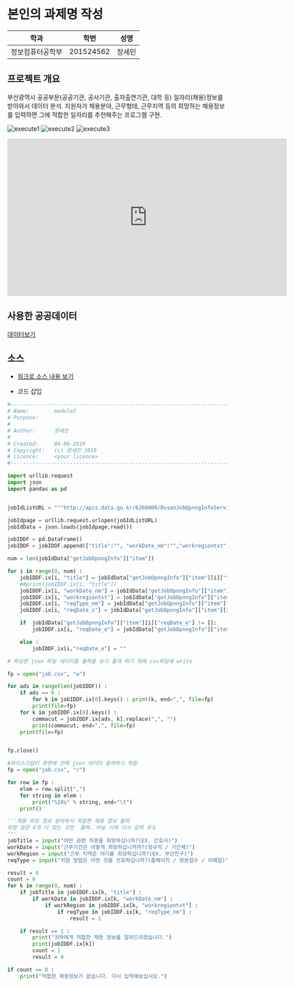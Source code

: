 ﻿# 본인의 과제명 작성

학과 | 학번 | 성명
---- | ---- | ---- 
정보컴퓨터공학부 |201524562 |장세민


## 프로젝트 개요
부산광역시 공공부문(공공기관, 공사기관, 출자출연기관, 대학 등) 일자리(채용)정보를 받아와서 데이터 분석. 지원자가 채용분야, 근무형태, 근무지역 등의 희망하는 채용정보를 입력하면 그에 적합한 일자리를 추천해주는 프로그램 구현.

![execute1](https://user-images.githubusercontent.com/37135325/59245236-c01f6280-8c52-11e9-9f82-3e6216955b6e.PNG)
![execute2](https://user-images.githubusercontent.com/37135325/59245234-bf86cc00-8c52-11e9-9f23-bd2d9ea9bffe.PNG)
![execute3](https://user-images.githubusercontent.com/37135325/59245235-bf86cc00-8c52-11e9-9561-6b798ed0fe22.PNG)

<iframe width="640" height="360" src="https://youtu.be/UbPN4BWGYvc" frameborder="0" gesture="media" allowfullscreen=""></iframe>

## 사용한 공공데이터 
[데이터보기](http://apis.data.go.kr/6260000/BusanJobOpnngInfoService/getJobOpnngInfo?serviceKey=c071zsOCnJh%2BmGSOdQYopb5%2FBiRaS5K7s1bDzse5MSqvc5ML2X1bnCe0Cv24OXlj2tSwPzddXNFcN%2BtWPEAK7w%3D%3D&pageNo=1&numOfRows=20&resultType=json)
## 소스
* [링크로 소스 내용 보기](https://github.com/cybermin/python2019/blob/master/tes.py) 

* 코드 삽입
~~~python
#-------------------------------------------------------------------------------
# Name:        module2
# Purpose:
#
# Author:      장세민
#
# Created:     04-06-2019
# Copyright:   (c) 장세민 2019
# Licence:     <your licence>
#-------------------------------------------------------------------------------

import urllib.request
import json
import pandas as pd


jobIdListURL = """http://apis.data.go.kr/6260000/BusanJobOpnngInfoService/getJobOpnngInfo?serviceKey=c071zsOCnJh%2BmGSOdQYopb5%2FBiRaS5K7s1bDzse5MSqvc5ML2X1bnCe0Cv24OXlj2tSwPzddXNFcN%2BtWPEAK7w%3D%3D&pageNo=1&numOfRows=20&resultType=json"""

jobIdpage = urllib.request.urlopen(jobIdListURL)
jobIdData = json.loads(jobIdpage.read())

jobIDDF = pd.DataFrame()
jobIDDF = jobIDDF.append({"title":"", "workDate_nm":"","workregiontxt":"","reqType_nm":"", "reqDate_s":"", "reqDate_e":""}, ignore_index=True)

num = len(jobIdData["getJobOpnngInfo"]["item"])

for i in range(0, num) :
    jobIDDF.ix[i, "title"] = jobIdData["getJobOpnngInfo"]["item"][i]["title"] # 채용 공고 제목 (분야)
    ##print(jobIDDF.ix[i, "title"])
    jobIDDF.ix[i, "workDate_nm"] = jobIdData["getJobOpnngInfo"]["item"][i]["workDate_nm"] # 근무기간(정규직/기간제)
    jobIDDF.ix[i, "workregiontxt"] = jobIdData["getJobOpnngInfo"]["item"][i]["workregiontxt"] # 근무지역(부산)
    jobIDDF.ix[i, "reqType_nm"] = jobIdData["getJobOpnngInfo"]["item"][i]["reqType_nm"] # 지원방법(홈페이지/이메일/방문접수)
    jobIDDF.ix[i, "reqDate_s"] = jobIdData["getJobOpnngInfo"]["item"][i]["reqDate_s"] # 접수시작시간

    if  jobIdData["getJobOpnngInfo"]["item"][i]["reqDate_e"] != []:
        jobIDDF.ix[i, "reqDate_e"] = jobIdData["getJobOpnngInfo"]["item"][0]["reqDate_e"] # 접수마감시간

    else :
        jobIDDF.ix[i,"reqDate_e"] = ""

# 파싱한 json 파일 데이터를 출력을 보기 좋게 하기 위해 csv파일에 write

fp = open("job.csv", "w")

for ads in range(len(jobIDDF)) :
    if ads == 0 :
        for k in jobIDDF.ix[0].keys() : print(k, end=",", file=fp)
        print(file=fp)
    for k in jobIDDF.ix[0].keys() :
        commacut = jobIDDF.ix[ads, k].replace(",", "")
        print(commacut, end=",", file=fp)
    print(file=fp)


fp.close()

#파이스크립터 화면에 전체 json 데이터 출력하기 위함
fp = open("job.csv", "r")

for row in fp :
    elem = row.split(",")
    for string in elem :
        print("%10s" % string, end="\t")
    print()

'''채용 희망 정보 받아와서 적합한 채용 정보 출력
희망 질문 4개 다 맞는 것만  출력. 아닐 시에 다시 입력 유도
'''
jobTitle = input("어떤 관련 직종을 희망하십니까?(EX. 간호사)")
workDate = input("근무기간은 어떻게 희망하십니까까?(정규직 / 기간제)")
workRegion = input("근무 지역은 어디를 희망하십니까?(EX. 부산진구)")
reqType = input("지원 방법은 어떤 것을 선호하십니까?(홈페이지 / 방문접수 / 이메일)")

result = 0
count = 0
for k in range(0, num) :
    if jobTitle in jobIDDF.ix[k, "title"] :
        if workDate in jobIDDF.ix[k, "workDate_nm"] :
            if workRegion in jobIDDF.ix[k, "workregiontxt"] :
                if reqType in jobIDDF.ix[k, "reqType_nm"] :
                    result = 1

    if result == 1 :
        print("귀하에게 적합한 채용 정보를 알려드리겠습니다.")
        print(jobIDDF.ix[k])
        count = 1
        result = 0

if count == 0 :
    print("적합한 채용정보가 없습니다. 다시 입력해보십시오.")

~~~
